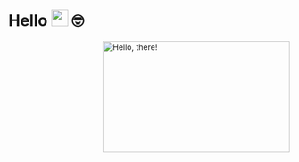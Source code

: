 # Hello <img src="https://media.giphy.com/media/hvRJCLFzcasrR4ia7z/giphy.gif" width="30"> 🤓

<a href="#">
<img src="https://media1.tenor.com/images/a7bd6b94430c1e66148d580209e377c5/tenor.gif?itemid=5043108" title="hello" width="335" height="200" align="right" alt="Hello, there!">
</a>

